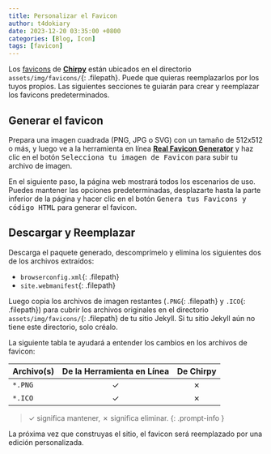 ```yaml
---
title: Personalizar el Favicon
author: t4dokiary
date: 2023-12-20 03:35:00 +0800
categories: [Blog, Icon]
tags: [favicon]
---
```


Los [favicons](https://www.favicon-generator.org/about/) de [**Chirpy**](https://github.com/cotes2020/jekyll-theme-chirpy/) están ubicados en el directorio `assets/img/favicons/`{: .filepath}. Puede que quieras reemplazarlos por los tuyos propios. Las siguientes secciones te guiarán para crear y reemplazar los favicons predeterminados.

## Generar el favicon

Prepara una imagen cuadrada (PNG, JPG o SVG) con un tamaño de 512x512 o más, y luego ve a la herramienta en línea [**Real Favicon Generator**](https://realfavicongenerator.net/) y haz clic en el botón <kbd>Selecciona tu imagen de Favicon</kbd> para subir tu archivo de imagen.

En el siguiente paso, la página web mostrará todos los escenarios de uso. Puedes mantener las opciones predeterminadas, desplazarte hasta la parte inferior de la página y hacer clic en el botón <kbd>Genera tus Favicons y código HTML</kbd> para generar el favicon.

## Descargar y Reemplazar

Descarga el paquete generado, descomprímelo y elimina los siguientes dos de los archivos extraídos:

- `browserconfig.xml`{: .filepath}
- `site.webmanifest`{: .filepath}

Luego copia los archivos de imagen restantes (`.PNG`{: .filepath} y `.ICO`{: .filepath}) para cubrir los archivos originales en el directorio `assets/img/favicons/`{: .filepath} de tu sitio Jekyll. Si tu sitio Jekyll aún no tiene este directorio, solo créalo.

La siguiente tabla te ayudará a entender los cambios en los archivos de favicon:

| Archivo(s)          | De la Herramienta en Línea        | De Chirpy   |
|---------------------|:---------------------------------:|:-----------:|
| `*.PNG`             | ✓                                 | ✗           |
| `*.ICO`             | ✓                                 | ✗           |

>  ✓ significa mantener, ✗ significa eliminar.
{: .prompt-info }

La próxima vez que construyas el sitio, el favicon será reemplazado por una edición personalizada.
